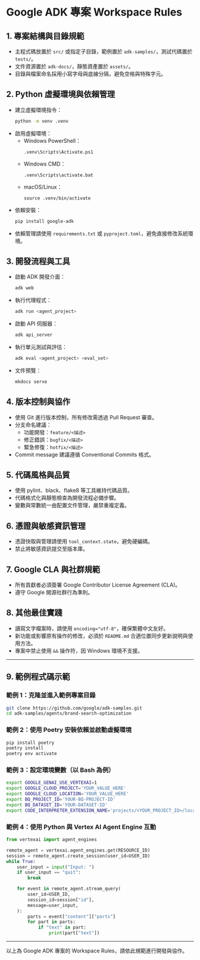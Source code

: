 # Google ADK 專案 Workspace Rules

## 1. 專案結構與目錄規範
- 主程式碼放置於 `src/` 或指定子目錄，範例置於 `adk-samples/`，測試代碼置於 `tests/`。
- 文件資源置於 `adk-docs/`，靜態資產置於 `assets/`。
- 目錄與檔案命名採用小寫字母與底線分隔，避免空格與特殊字元。

## 2. Python 虛擬環境與依賴管理
- 建立虛擬環境指令：
  ```bash
  python -m venv .venv
  ```
- 啟用虛擬環境：
  - Windows PowerShell：
    ```
    .venv\Scripts\Activate.ps1
    ```
  - Windows CMD：
    ```
    .venv\Scripts\activate.bat
    ```
  - macOS/Linux：
    ```
    source .venv/bin/activate
    ```
- 依賴安裝：
  ```bash
  pip install google-adk
  ```
- 依賴管理請使用 `requirements.txt` 或 `pyproject.toml`，避免直接修改系統環境。

## 3. 開發流程與工具
- 啟動 ADK 開發介面：
  ```bash
  adk web
  ```
- 執行代理程式：
  ```bash
  adk run <agent_project>
  ```
- 啟動 API 伺服器：
  ```bash
  adk api_server
  ```
- 執行單元測試與評估：
  ```bash
  adk eval <agent_project> <eval_set>
  ```
- 文件預覽：
  ```bash
  mkdocs serve
  ```

## 4. 版本控制與協作
- 使用 Git 進行版本控制，所有修改需透過 Pull Request 審查。
- 分支命名建議：
  - 功能開發：`feature/<描述>`
  - 修正錯誤：`bugfix/<描述>`
  - 緊急修復：`hotfix/<描述>`
- Commit message 建議遵循 Conventional Commits 格式。

## 5. 代碼風格與品質
- 使用 pylint、black、flake8 等工具維持代碼品質。
- 代碼格式化與靜態檢查為開發流程必備步驟。
- 變數與常數統一由配置文件管理，嚴禁重複定義。

## 6. 憑證與敏感資訊管理
- 憑證快取與管理請使用 `tool_context.state`，避免硬編碼。
- 禁止將敏感資訊提交至版本庫。

## 7. Google CLA 與社群規範
- 所有貢獻者必須簽署 Google Contributor License Agreement (CLA)。
- 遵守 Google 開源社群行為準則。

## 8. 其他最佳實踐
- 讀寫文字檔案時，請使用 `encoding="utf-8"`，確保繁體中文友好。
- 新功能或影響原有操作的修改，必須於 `README.md` 合適位置同步更新說明與使用方法。
- 專案中禁止使用 `&&` 操作符，因 Windows 環境不支援。

---

## 9. 範例程式碼示範

### 範例 1：克隆並進入範例專案目錄
```bash
git clone https://github.com/google/adk-samples.git
cd adk-samples/agents/brand-search-optimization
```

### 範例 2：使用 Poetry 安裝依賴並啟動虛擬環境
```bash
pip install poetry
poetry install
poetry env activate
```

### 範例 3：設定環境變數（以 Bash 為例）
```bash
export GOOGLE_GENAI_USE_VERTEXAI=1
export GOOGLE_CLOUD_PROJECT='YOUR_VALUE_HERE'
export GOOGLE_CLOUD_LOCATION='YOUR_VALUE_HERE'
export BQ_PROJECT_ID='YOUR-BQ-PROJECT-ID'
export BQ_DATASET_ID='YOUR-DATASET-ID'
export CODE_INTERPRETER_EXTENSION_NAME='projects/<YOUR_PROJECT_ID>/locations/us-central1/extensions/<YOUR_EXTENSION_ID>'
```

### 範例 4：使用 Python 與 Vertex AI Agent Engine 互動
```python
from vertexai import agent_engines

remote_agent = vertexai.agent_engines.get(RESOURCE_ID)
session = remote_agent.create_session(user_id=USER_ID)
while True:
    user_input = input("Input: ")
    if user_input == "quit":
        break

    for event in remote_agent.stream_query(
        user_id=USER_ID,
        session_id=session["id"],
        message=user_input,
    ):
        parts = event["content"]["parts"]
        for part in parts:
            if "text" in part:
                print(part["text"])
```

---

以上為 Google ADK 專案的 Workspace Rules，請依此規範進行開發與協作。
